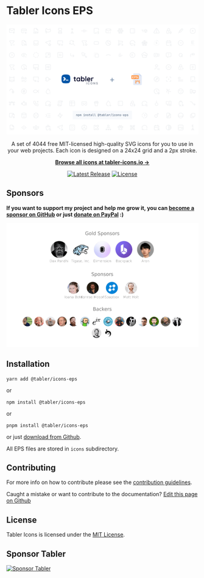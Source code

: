 # Tabler Icons EPS

<p align="center">
  <img src="https://raw.githubusercontent.com/tabler/tabler-icons/master/.github/packages/og-package-eps.png" alt="Tabler Icons" width="838">
</p>

<p align="center">
    A set of <!--icons-count-->4044<!--/icons-count--> free MIT-licensed high-quality SVG icons for you to use in your web projects. Each icon is designed on a 24x24 grid and a 2px stroke.
<p>

<p align="center">
  <a href="https://tabler-icons.io/"><strong>Browse all icons at tabler-icons.io &rarr;</strong></a>
</p>

<p align="center">
    <a href="https://github.com/tabler/tabler-icons/releases"><img src="https://img.shields.io/npm/v/@tabler/icons" alt="Latest Release"></a>
    <a href="https://github.com/tabler/tabler-icons/blob/master/LICENSE"><img src="https://img.shields.io/npm/l/@tabler/icons.svg" alt="License"></a>
</p>

## Sponsors

**If you want to support my project and help me grow it, you can [become a sponsor on GitHub](https://github.com/sponsors/codecalm) or just [donate on PayPal](https://paypal.me/codecalm) :)**

<a href="https://github.com/sponsors/codecalm">
  <img src='https://raw.githubusercontent.com/tabler/static/main/sponsors.png'>
</a>

## Installation

```
yarn add @tabler/icons-eps
```

or

```
npm install @tabler/icons-eps
```

or

```
pnpm install @tabler/icons-eps
```

or just [download from Github](https://github.com/tabler/tabler-icons/releases).

All EPS files are stored in `icons` subdirectory.

## Contributing

For more info on how to contribute please see the [contribution guidelines](https://github.com/tabler/tabler-icons/blob/main/CONTRIBUTING.md).

Caught a mistake or want to contribute to the documentation? [Edit this page on Github](https://github.com/tabler/tabler-icons/blob/main/packages/icons-eps/README.md)

## License

Tabler Icons is licensed under the [MIT License](https://github.com/tabler/tabler-icons/blob/master/LICENSE).

## Sponsor Tabler

<a href="https://github.com/sponsors/codecalm" target="_blank"><img src="https://github.com/tabler/tabler/raw/dev/src/static/sponsor-banner-readme.png?raw=true" alt="Sponsor Tabler" /></a>
